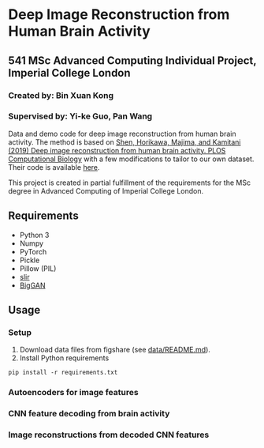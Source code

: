 # Deep Image Reconstruction from Human Brain Activity
## 541 MSc Advanced Computing Individual Project, Imperial College London
### Created by: Bin Xuan Kong
### Supervised by: Yi-ke Guo, Pan Wang

Data and demo code for deep image reconstruction from human brain activity. The method is based on [Shen, Horikawa, Majima, and Kamitani (2019) Deep image reconstruction from human brain activity. PLOS Computational Biology](http://dx.doi.org/10.1371/journal.pcbi.1006633) with a few modifications to tailor to our own dataset. Their code is available [here](https://github.com/KamitaniLab/DeepImageReconstruction).

This project is created in partial fulfillment of the requirements for the MSc degree in Advanced Computing of Imperial College London.

## Requirements

- Python 3
- Numpy
- PyTorch
- Pickle
- Pillow (PIL)
- [slir](https://github.com/KamitaniLab/slir)
- [BigGAN](https://github.com/huggingface/pytorch-pretrained-BigGAN)

## Usage

### Setup

1. Download data files from figshare (see [data/README.md](data/README.md)).
2. Install Python requirements
```
pip install -r requirements.txt
```

### Autoencoders for image features

### CNN feature decoding from brain activity

### Image reconstructions from decoded CNN features
